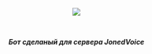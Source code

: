 <div align="center">
        <p> <img src="https://images-ext-2.discordapp.net/external/zdXggqEsj1Gyun4IS8zX4YSI2zrOoO_1R1a_sUSSHa4/%3Fsize%3D1024/https/cdn.discordapp.com/icons/370998450285707275/3c523b011a16f151b34f4ccdc7d4a1f5.webp?width=201&height=201"/> </p>
        <p><i><b>Бот сделаный для сервера JonedVoice </b></i></p>
<a href="https://discord.gg/uzzS3sm">
